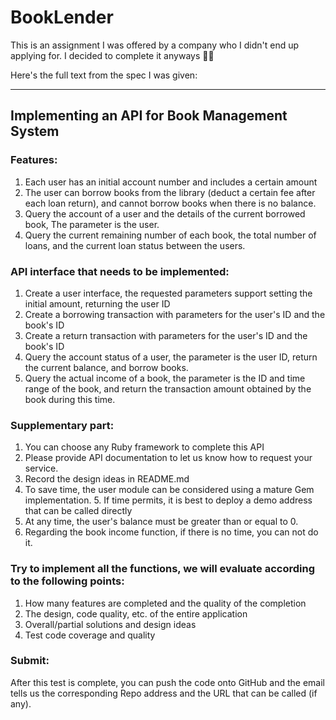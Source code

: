 # BookLender

This is an assignment I was offered by a company who I didn't end up applying for. I decided to complete it anyways 🤷‍♂️ 

Here's the full text from the spec I was given:

---

## Implementing an API for Book Management System

### Features:

1. Each user has an initial account number and includes a certain amount
2. The user can borrow books from the library (deduct a certain fee after each loan return), and cannot borrow books when there is no balance.
3. Query the account of a user and the details of the current borrowed book, The parameter is the user.
4. Query the current remaining number of each book, the total number of loans, and the current loan status between the users.

### API interface that needs to be implemented:

1. Create a user interface, the requested parameters support setting the initial amount, returning the user ID
2. Create a borrowing transaction with parameters for the user's ID and the book's ID
3. Create a return transaction with parameters for the user's ID and the book's ID
4. Query the account status of a user, the parameter is the user ID, return the current balance, and borrow books.
5. Query the actual income of a book, the parameter is the ID and time range of the book, and return the transaction amount obtained by the book during this time.

### Supplementary part:

1. You can choose any Ruby framework to complete this API
2. Please provide API documentation to let us know how to request your service.
3. Record the design ideas in README.md
4. To save time, the user module can be considered using a mature Gem implementation. 5. If time permits, it is best to deploy a demo address that can be called directly
6. At any time, the user's balance must be greater than or equal to 0.
7. Regarding the book income function, if there is no time, you can not do it.

### Try to implement all the functions, we will evaluate according to the following points:

1. How many features are completed and the quality of the completion
2. The design, code quality, etc. of the entire application
3. Overall/partial solutions and design ideas
4. Test code coverage and quality

### Submit:

After this test is complete, you can push the code onto GitHub and the email tells us the corresponding Repo address and the URL that can be called (if any).